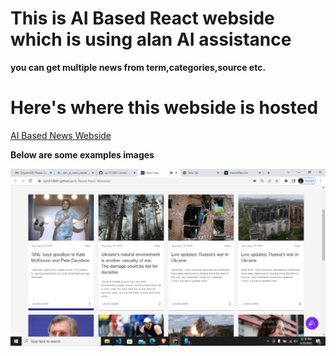 # This is AI Based React webside which is using alan AI assistance

**you can get multiple news from term,categories,source etc.**

# Here's where this webside is hosted
[AI Based News Webside](https://up1512001.github.io/AI-Based-News-Webside/)

**Below are some examples images**

![](src/images/Screenshot%20(15).png)
